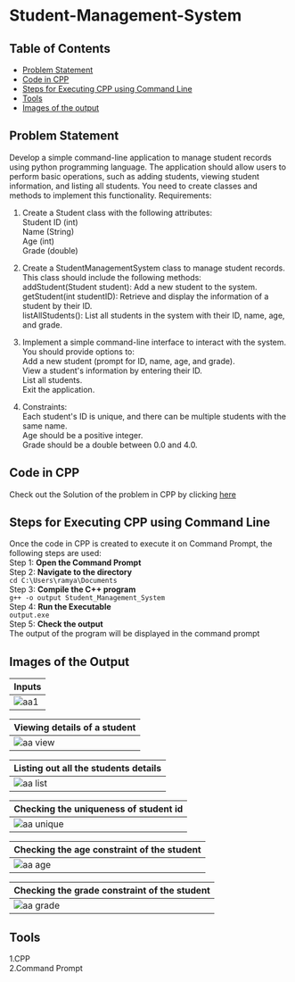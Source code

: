 # Student-Management-System
## Table of Contents
* [Problem Statement](https://github.com/Ramya-Mahi/Student-Management-System/edit/main/README.md#problem-statement)<br>
* [Code in CPP](https://github.com/Ramya-Mahi/Student-Management-System/edit/main/README.md#code-in-cpp)<br>
* [Steps for Executing CPP using Command Line](https://github.com/Ramya-Mahi/Student-Management-System/edit/main/README.md#steps-for-executing-cpp-using-command-line)
* [Tools](https://github.com/Ramya-Mahi/Student-Management-System/edit/main/README.md#tools)
* [Images of the output](https://github.com/Ramya-Mahi/Student-Management-System/edit/main/README.md#images-of-the-output)
## Problem Statement
Develop a simple command-line application to manage student records using python programming language. The application should allow users to perform basic operations, such as adding students, viewing student information, and listing all students. You need to create classes and methods to implement this functionality.
Requirements:

1. Create a Student class with the following attributes:<br>
Student ID (int)<br>
Name (String)<br>
Age (int)<br>
Grade (double)<br>

2. Create a StudentManagementSystem class to manage student records. This class should include the following methods:<br>
addStudent(Student student): Add a new student to the system.<br>
getStudent(int studentID): Retrieve and display the information of a student by their ID.<br>
listAllStudents(): List all students in the system with their ID, name, age, and grade.<br>
3. Implement a simple command-line interface to interact with the system. You should provide options to:<br>
Add a new student (prompt for ID, name, age, and grade).<br>
View a student's information by entering their ID.<br>
List all students.<br>
Exit the application.<br>
3. Constraints:<br>
Each student's ID is unique, and there can be multiple students with the same name.<br>
Age should be a positive integer.<br>
Grade should be a double between 0.0 and 4.0.<br>
## Code in CPP
Check out the Solution of the problem in CPP by clicking [here]()
## Steps for Executing CPP using Command Line
Once the code in CPP is created to execute it on Command Prompt, the following steps are used:<br>
Step 1: **Open the Command Prompt**<br>
Step 2: **Navigate to the directory**<br>
` cd C:\Users\ramya\Documents `<br>
Step 3: **Compile the C++ program**<br>
`g++ -o output Student_Management_System `<br>
Step 4: **Run the Executable**<br>
`output.exe`<br>
Step 5: **Check the output**<br>
The output of the program will be displayed in the command prompt
## Images of the Output

| Inputs |
|--------|
|![aa1](https://github.com/Ramya-Mahi/Student-Management-System/assets/110104347/12aedea6-0b71-48ae-ae4f-50afc2a9e17b)|

| Viewing details of a student  |
|------|
|![aa view](https://github.com/Ramya-Mahi/Student-Management-System/assets/110104347/9ba79b2c-3fee-490a-927a-027e27388db6)|

| Listing out all the students details |
|----------------------------------------------|
|![aa list](https://github.com/Ramya-Mahi/Student-Management-System/assets/110104347/910aea70-ff71-4aa9-85f7-7d325d709133)|

| Checking the uniqueness of student id |
|---------------------------------------|
|![aa unique](https://github.com/Ramya-Mahi/Student-Management-System/assets/110104347/1b51ada6-6c98-4655-89ef-00381557525c)|

| Checking the age constraint of the student |
| -------------------------------------------|
|![aa age](https://github.com/Ramya-Mahi/Student-Management-System/assets/110104347/b615357f-30b9-4cf9-8137-058b420716aa)|

| Checking the grade constraint of the student |
| ---------------------------------------------|
|![aa grade](https://github.com/Ramya-Mahi/Student-Management-System/assets/110104347/01af119e-24d7-4dc8-908f-4298268eab9d)|

## Tools

1.CPP<br>
2.Command Prompt
